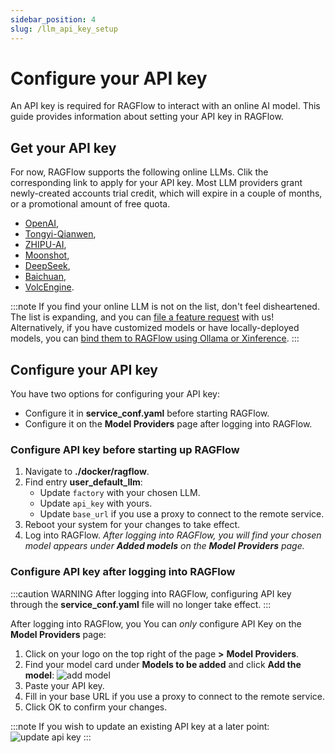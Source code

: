 ```yaml
---
sidebar_position: 4
slug: /llm_api_key_setup
---
```


# Configure your API key

An API key is required for RAGFlow to interact with an online AI model. This guide provides information about setting your API key in RAGFlow.

## Get your API key

For now, RAGFlow supports the following online LLMs. Clik the corresponding link to apply for your API key. Most LLM providers grant newly-created accounts trial credit, which will expire in a couple of months, or a promotional amount of free quota.

- [OpenAI](https://platform.openai.com/login?launch),
- [Tongyi-Qianwen](https://dashscope.console.aliyun.com/model),
- [ZHIPU-AI](https://open.bigmodel.cn/),
- [Moonshot](https://platform.moonshot.cn/docs),
- [DeepSeek](https://platform.deepseek.com/api-docs/),
- [Baichuan](https://www.baichuan-ai.com/home),
- [VolcEngine](https://www.volcengine.com/docs/82379).

:::note
If you find your online LLM is not on the list, don't feel disheartened. The list is expanding, and you can [file a feature request](https://github.com/infiniflow/ragflow/issues/new?assignees=&labels=feature+request&projects=&template=feature_request.yml&title=%5BFeature+Request%5D%3A+) with us! Alternatively, if you have customized models or have locally-deployed models, you can [bind them to RAGFlow using Ollama or Xinference](./deploy_local_llm.md).
:::

## Configure your API key

You have two options for configuring your API key:

- Configure it in **service_conf.yaml** before starting RAGFlow.
- Configure it on the **Model Providers** page after logging into RAGFlow.

### Configure API key before starting up RAGFlow

1. Navigate to **./docker/ragflow**.
2. Find entry **user_default_llm**:
   - Update `factory` with your chosen LLM.
   - Update `api_key` with yours.
   - Update `base_url` if you use a proxy to connect to the remote service.
3. Reboot your system for your changes to take effect.
4. Log into RAGFlow.
   _After logging into RAGFlow, you will find your chosen model appears under **Added models** on the **Model Providers** page._

### Configure API key after logging into RAGFlow

:::caution WARNING
After logging into RAGFlow, configuring API key through the **service_conf.yaml** file will no longer take effect.
:::

After logging into RAGFlow, you You can *only* configure API Key on the **Model Providers** page:

1. Click on your logo on the top right of the page **>** **Model Providers**.
2. Find your model card under **Models to be added** and click **Add the model**:
   ![add model](https://github.com/infiniflow/ragflow/assets/93570324/07e43f63-367c-4c9c-8ed3-8a3a24703f4e)
3. Paste your API key.
4. Fill in your base URL if you use a proxy to connect to the remote service.
5. Click OK to confirm your changes.

:::note
If you wish to update an existing API key at a later point:
![update api key](https://github.com/infiniflow/ragflow/assets/93570324/0bfba679-33f7-4f6b-9ed6-f0e6e4b228ad)
:::